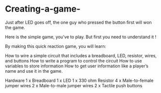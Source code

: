 # Creating-a-game-
Just after LED goes off, the one guy who pressed the button first will won the game.

Here is the simple game, you've to play. But first you need to understand it !

By making this quick reaction game, you will learn:

How to wire a simple circuit that includes a breadboard, LED, resistor, wires, and buttons
How to write a program to control the circuit
How to use variables to store information
How to get user information like a player’s name and use it in the game.

Hardware
1 x Breadboard
1 x LED
1 x 330 ohm Resistor
4 x Male-to-female jumper wires
2 x Male-to-male jumper wires
2 x Tactile push buttons



